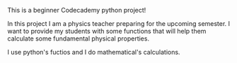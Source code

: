 This is a beginner Codecademy python project!

In this project I am a  physics teacher preparing for the upcoming semester. I want to provide my students with some functions that will help them calculate some fundamental physical properties.

I use python's fuctios and I do mathematical's calculations. 
